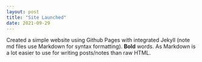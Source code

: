 ```yaml
---
layout: post
title: "Site Launched"
date: 2021-09-29
---
```

Created a simple website using Github Pages with integrated Jekyll (note md files use Markdown for syntax formatting). **Bold** words.
As Markdown is a lot easier to use for writing posts/notes than raw HTML. 
